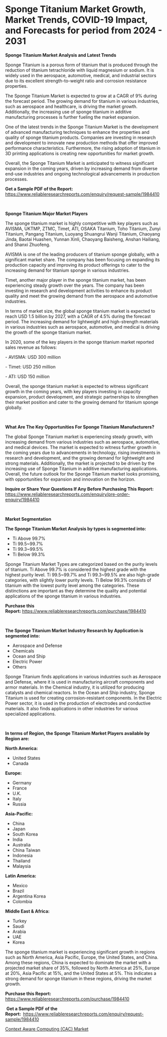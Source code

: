 <p><h1>Sponge Titanium Market Growth, Market Trends, COVID-19 Impact, and Forecasts for period from 2024 - 2031</h1></p><p><strong>Sponge Titanium Market Analysis and Latest Trends</strong></p>
<p><p>Sponge Titanium is a porous form of titanium that is produced through the reduction of titanium tetrachloride with liquid magnesium or sodium. It is widely used in the aerospace, automotive, medical, and industrial sectors due to its excellent strength-to-weight ratio and corrosion resistance properties.</p><p>The Sponge Titanium Market is expected to grow at a CAGR of 9% during the forecast period. The growing demand for titanium in various industries, such as aerospace and healthcare, is driving the market growth. Additionally, the increasing use of sponge titanium in additive manufacturing processes is further fueling the market expansion.</p><p>One of the latest trends in the Sponge Titanium Market is the development of advanced manufacturing techniques to enhance the properties and quality of sponge titanium products. Companies are investing in research and development to innovate new production methods that offer improved performance characteristics. Furthermore, the rising adoption of titanium in 3D printing applications is creating new opportunities for market growth.</p><p>Overall, the Sponge Titanium Market is anticipated to witness significant expansion in the coming years, driven by increasing demand from diverse end-use industries and ongoing technological advancements in production processes.</p></p>
<p><strong>Get a Sample PDF of the Report:&nbsp;</strong> <a href="https://www.reliableresearchreports.com/enquiry/request-sample/1984410">https://www.reliableresearchreports.com/enquiry/request-sample/1984410</a></p>
<p>&nbsp;</p>
<p><strong>Sponge Titanium Major Market Players</strong></p>
<p><p>The sponge titanium market is highly competitive with key players such as AVISMA, UKTMP, ZTMC, Timet, ATI, OSAKA Titanium, Toho Titanium, Zunyi Titanium, Pangang Titanium, Luoyang Shuangrui Wanji Titanium, Chaoyang Jinda, Baotai Huashen, Yunnan Xinli, Chaoyang Baisheng, Anshan Hailiang, and Shanxi Zhuofeng.</p><p>AVISMA is one of the leading producers of titanium sponge globally, with a significant market share. The company has been focusing on expanding its production capacity and improving its product offerings to cater to the increasing demand for titanium sponge in various industries.</p><p>Timet, another major player in the sponge titanium market, has been experiencing steady growth over the years. The company has been investing in research and development activities to enhance its product quality and meet the growing demand from the aerospace and automotive industries.</p><p>In terms of market size, the global sponge titanium market is expected to reach USD 1.5 billion by 2027, with a CAGR of 4.5% during the forecast period. The increasing demand for lightweight and high-strength materials in various industries such as aerospace, automotive, and medical is driving the growth of the sponge titanium market.</p><p>In 2020, some of the key players in the sponge titanium market reported sales revenue as follows:</p><p>- AVISMA: USD 300 million</p><p>- Timet: USD 250 million</p><p>- ATI: USD 150 million</p><p>Overall, the sponge titanium market is expected to witness significant growth in the coming years, with key players investing in capacity expansion, product development, and strategic partnerships to strengthen their market position and cater to the growing demand for titanium sponge globally.</p></p>
<p>&nbsp;</p>
<p><strong>What Are The Key Opportunities For Sponge Titanium Manufacturers?</strong></p>
<p><p>The global Sponge Titanium market is experiencing steady growth, with increasing demand from various industries such as aerospace, automotive, and medical devices. The market is expected to witness further growth in the coming years due to advancements in technology, rising investments in research and development, and the growing demand for lightweight and strong materials. Additionally, the market is projected to be driven by the increasing use of Sponge Titanium in additive manufacturing applications. Overall, the future outlook for the Sponge Titanium market looks promising, with opportunities for expansion and innovation on the horizon.</p></p>
<p><strong>Inquire or Share Your Questions If Any Before Purchasing This Report:</strong> <a href="https://www.reliableresearchreports.com/enquiry/pre-order-enquiry/1984410">https://www.reliableresearchreports.com/enquiry/pre-order-enquiry/1984410</a></p>
<p>&nbsp;</p>
<p><strong>Market Segmentation</strong></p>
<p><strong>The Sponge Titanium Market Analysis by types is segmented into:</strong></p>
<p><ul><li>Ti Above 99.7%</li><li>Ti 99.5~99.7%</li><li>Ti 99.3~99.5%</li><li>Ti Below 99.3%</li></ul></p>
<p><p>Sponge Titanium Market Types are categorized based on the purity levels of titanium. Ti Above 99.7% is considered the highest grade with the highest purity level. Ti 99.5~99.7% and Ti 99.3~99.5% are also high-grade categories, with slightly lower purity levels. Ti Below 99.3% consists of titanium with the lowest purity level among the categories. These distinctions are important as they determine the quality and potential applications of the sponge titanium in various industries.</p></p>
<p><strong>Purchase this Report:&nbsp;</strong><a href="https://www.reliableresearchreports.com/purchase/1984410">https://www.reliableresearchreports.com/purchase/1984410</a></p>
<p>&nbsp;</p>
<p><strong>The Sponge Titanium Market Industry Research by Application is segmented into:</strong></p>
<p><ul><li>Aerospace and Defense</li><li>Chemicals</li><li>Ocean and Ship</li><li>Electric Power</li><li>Others</li></ul></p>
<p><p>Sponge Titanium finds applications in various industries such as Aerospace and Defense, where it is used in manufacturing aircraft components and armor materials. In the Chemical industry, it is utilized for producing catalysts and chemical reactors. In the Ocean and Ship industry, Sponge Titanium is used for creating corrosion-resistant components. In the Electric Power sector, it is used in the production of electrodes and conductive materials. It also finds applications in other industries for various specialized applications.</p></p>
<p>&nbsp;</p>
<p><strong>In terms of Region, the Sponge Titanium Market Players available by Region are:</strong></p>
<p>
    <p> <strong> North America: </strong>
        <ul>
            <li>United States</li>
            <li>Canada</li>
        </ul>
        </p> 
    <p> <strong> Europe: </strong>
        <ul>
            <li>Germany</li>
            <li>France</li>
            <li>U.K.</li>
            <li>Italy</li>
            <li>Russia</li>
        </ul>
        </p> 
    <p> <strong> Asia-Pacific: </strong>
        <ul>
            <li>China</li>
            <li>Japan</li>
            <li>South Korea</li>
            <li>India</li>
            <li>Australia</li>
            <li>China Taiwan</li>
            <li>Indonesia</li>
            <li>Thailand</li>
            <li>Malaysia</li>
        </ul>
        </p> 
    <p> <strong> Latin America: </strong>
        <ul>
            <li>Mexico</li>
            <li>Brazil</li>
            <li>Argentina Korea</li>
            <li>Colombia</li>
        </ul>
        </p> 
    <p> <strong> Middle East & Africa: </strong>
        <ul>
            <li>Turkey</li>
            <li>Saudi</li>
            <li>Arabia</li>
            <li>UAE</li>
            <li>Korea</li>
        </ul>
    </p>
    </p>
<p><p>The sponge titanium market is experiencing significant growth in regions such as North America, Asia Pacific, Europe, the United States, and China. Among these regions, China is expected to dominate the market with a projected market share of 35%, followed by North America at 25%, Europe at 20%, Asia Pacific at 15%, and the United States at 5%. This indicates a strong demand for sponge titanium in these regions, driving the market growth.</p></p>
<p><strong>Purchase this Report: </strong><a href="https://www.reliableresearchreports.com/purchase/1984410">https://www.reliableresearchreports.com/purchase/1984410</a></p>
<p>&nbsp;<strong>Get a Sample PDF of the Report:&nbsp;&nbsp;</strong><a href="https://www.reliableresearchreports.com/enquiry/request-sample/1984410">https://www.reliableresearchreports.com/enquiry/request-sample/1984410</a></p>
<p><strong></strong></p>
<p><p><a href="https://meowing-lemming-dd3.notion.site/Context-Aware-Computing-CAC-Market-Size-Growth-Outlook-from-2024-to-2031-projecting-at-Market-s--5a8060f5a14c447394119b88e196e65a">Context Aware Computing (CAC) Market</a></p></p>
